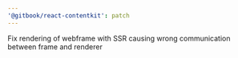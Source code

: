 ```yaml
---
'@gitbook/react-contentkit': patch
---
```


Fix rendering of webframe with SSR causing wrong communication between frame and renderer
